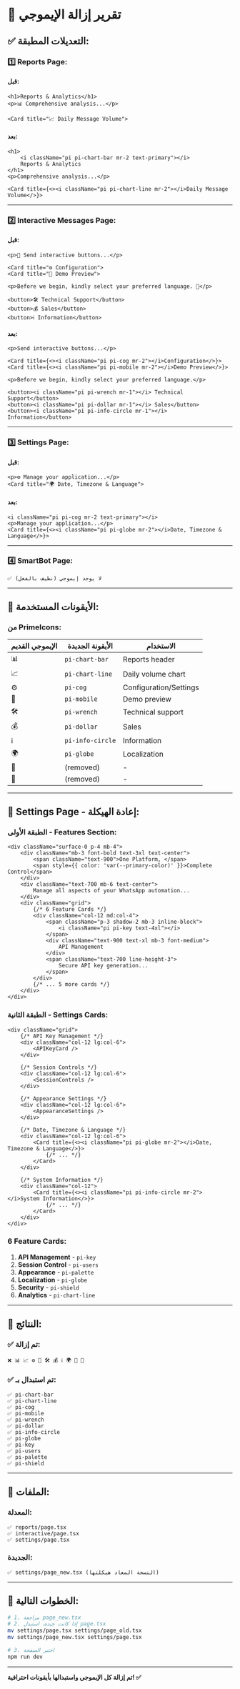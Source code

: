 # 🚫 تقرير إزالة الإيموجي

## ✅ **التعديلات المطبقة:**

### **1️⃣ Reports Page:**

#### **قبل:**
```tsx
<h1>Reports & Analytics</h1>
<p>📊 Comprehensive analysis...</p>

<Card title="📈 Daily Message Volume">
```

#### **بعد:**
```tsx
<h1>
    <i className="pi pi-chart-bar mr-2 text-primary"></i>
    Reports & Analytics
</h1>
<p>Comprehensive analysis...</p>

<Card title={<><i className="pi pi-chart-line mr-2"></i>Daily Message Volume</>}>
```

---

### **2️⃣ Interactive Messages Page:**

#### **قبل:**
```tsx
<p>🎯 Send interactive buttons...</p>

<Card title="⚙️ Configuration">
<Card title="📱 Demo Preview">

<p>Before we begin, kindly select your preferred language. 💬</p>

<button>🛠️ Technical Support</button>
<button>💰 Sales</button>
<button>ℹ️ Information</button>
```

#### **بعد:**
```tsx
<p>Send interactive buttons...</p>

<Card title={<><i className="pi pi-cog mr-2"></i>Configuration</>}>
<Card title={<><i className="pi pi-mobile mr-2"></i>Demo Preview</>}>

<p>Before we begin, kindly select your preferred language.</p>

<button><i className="pi pi-wrench mr-1"></i> Technical Support</button>
<button><i className="pi pi-dollar mr-1"></i> Sales</button>
<button><i className="pi pi-info-circle mr-1"></i> Information</button>
```

---

### **3️⃣ Settings Page:**

#### **قبل:**
```tsx
<p>⚙️ Manage your application...</p>
<Card title="🌍 Date, Timezone & Language">
```

#### **بعد:**
```tsx
<i className="pi pi-cog mr-2 text-primary"></i>
<p>Manage your application...</p>
<Card title={<><i className="pi pi-globe mr-2"></i>Date, Timezone & Language</>}>
```

---

### **4️⃣ SmartBot Page:**

```
✅ لا يوجد إيموجي (نظيف بالفعل)
```

---

## 🎨 **الأيقونات المستخدمة:**

### **من PrimeIcons:**

| الإيموجي القديم | الأيقونة الجديدة | الاستخدام |
|-----------------|-------------------|-----------|
| 📊 | `pi-chart-bar` | Reports header |
| 📈 | `pi-chart-line` | Daily volume chart |
| ⚙️ | `pi-cog` | Configuration/Settings |
| 📱 | `pi-mobile` | Demo preview |
| 🛠️ | `pi-wrench` | Technical support |
| 💰 | `pi-dollar` | Sales |
| ℹ️ | `pi-info-circle` | Information |
| 🌍 | `pi-globe` | Localization |
| 💬 | (removed) | - |
| 🎯 | (removed) | - |

---

## 📁 **Settings Page - إعادة الهيكلة:**

### **الطبقة الأولى - Features Section:**

```tsx
<div className="surface-0 p-4 mb-4">
    <div className="mb-3 font-bold text-3xl text-center">
        <span className="text-900">One Platform, </span>
        <span style={{ color: 'var(--primary-color)' }}>Complete Control</span>
    </div>
    <div className="text-700 mb-6 text-center">
        Manage all aspects of your WhatsApp automation...
    </div>
    <div className="grid">
        {/* 6 Feature Cards */}
        <div className="col-12 md:col-4">
            <span className="p-3 shadow-2 mb-3 inline-block">
                <i className="pi pi-key text-4xl"></i>
            </span>
            <div className="text-900 text-xl mb-3 font-medium">
                API Management
            </div>
            <span className="text-700 line-height-3">
                Secure API key generation...
            </span>
        </div>
        {/* ... 5 more cards */}
    </div>
</div>
```

### **الطبقة الثانية - Settings Cards:**

```tsx
<div className="grid">
    {/* API Key Management */}
    <div className="col-12 lg:col-6">
        <APIKeyCard />
    </div>

    {/* Session Controls */}
    <div className="col-12 lg:col-6">
        <SessionControls />
    </div>

    {/* Appearance Settings */}
    <div className="col-12 lg:col-6">
        <AppearanceSettings />
    </div>

    {/* Date, Timezone & Language */}
    <div className="col-12 lg:col-6">
        <Card title={<><i className="pi pi-globe mr-2"></i>Date, Timezone & Language</>}>
            {/* ... */}
        </Card>
    </div>

    {/* System Information */}
    <div className="col-12">
        <Card title={<><i className="pi pi-info-circle mr-2"></i>System Information</>}>
            {/* ... */}
        </Card>
    </div>
</div>
```

### **6 Feature Cards:**

1. **API Management** - `pi-key`
2. **Session Control** - `pi-users`
3. **Appearance** - `pi-palette`
4. **Localization** - `pi-globe`
5. **Security** - `pi-shield`
6. **Analytics** - `pi-chart-line`

---

## 🎯 **النتائج:**

### **✅ تم إزالة:**
```
❌ 📊 📈 ⚙️ 📱 🛠️ 💰 ℹ️ 🌍 💬 🎯
```

### **✅ تم استبدال بـ:**
```
✅ pi-chart-bar
✅ pi-chart-line
✅ pi-cog
✅ pi-mobile
✅ pi-wrench
✅ pi-dollar
✅ pi-info-circle
✅ pi-globe
✅ pi-key
✅ pi-users
✅ pi-palette
✅ pi-shield
```

---

## 📁 **الملفات:**

### **المعدلة:**
```
✅ reports/page.tsx
✅ interactive/page.tsx
✅ settings/page.tsx
```

### **الجديدة:**
```
✅ settings/page_new.tsx (النسخة المعاد هيكلتها)
```

---

## 🚀 **الخطوات التالية:**

```bash
# 1. مراجعة page_new.tsx
# 2. إذا كانت جيدة، استبدل page.tsx
mv settings/page.tsx settings/page_old.tsx
mv settings/page_new.tsx settings/page.tsx

# 3. اختبر الصفحة
npm run dev
```

---

**تم إزالة كل الإيموجي واستبدالها بأيقونات احترافية! ✅**

